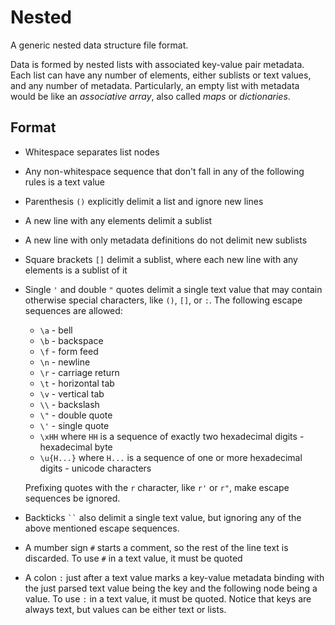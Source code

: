 # Nested
A generic nested data structure file format.

Data is formed by nested lists with associated key-value pair metadata.
Each list can have any number of elements, either sublists or text values, and any number of metadata.
Particularly, an empty list with metadata would be like an *associative array*, also called *maps* or *dictionaries*.


## Format
- Whitespace separates list nodes
- Any non-whitespace sequence that don't fall in any of the following rules
  is a text value
- Parenthesis `()` explicitly delimit a list and ignore new lines
- A new line with any elements delimit a sublist
- A new line with only metadata definitions do not delimit new sublists
- Square brackets `[]` delimit a sublist, where each new line with
  any elements is a sublist of it
- Single `'` and double `"` quotes delimit a single text value that
  may contain otherwise special characters, like `()`, `[]`, or `:`.
  The following escape sequences are allowed:
  + `\a` - bell
  + `\b` - backspace
  + `\f` - form feed
  + `\n` - newline
  + `\r` - carriage return
  + `\t` - horizontal tab
  + `\v` - vertical tab
  + `\\` - backslash
  + `\"` - double quote
  + `\'` - single quote
  + `\xHH` where `HH` is a sequence of exactly two hexadecimal digits - hexadecimal byte
  + `\u{H...}` where `H...` is a sequence of one or more hexadecimal digits - unicode characters
  
  Prefixing quotes with the `r` character, like `r'` or `r"`, make escape sequences be ignored.
- Backticks ``` `` ``` also delimit a single text value, but ignoring 
  any of the above mentioned escape sequences.
- A mumber sign `#` starts a comment, so the rest of the line text is discarded.
  To use `#` in a text value, it must be quoted
- A colon `:` just after a text value marks a key-value metadata binding
  with the just parsed text value being the key and the following node
  being a value. To use `:` in a text value, it must be quoted.
  Notice that keys are always text, but values can be either text or lists.
  